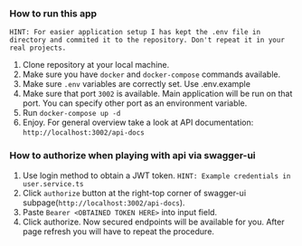 ### How to run this app
`HINT: For easier application setup I has kept the .env file in directory and commited it to the repository. Don't repeat it in your real projects.`
1. Clone repository at your local machine.
2. Make sure you have `docker` and `docker-compose` commands available.
3. Make sure `.env` variables are correctly set. Use .env.example 
4. Make sure that port `3002` is available. Main application will be run on that port. You can specify other port as an environment variable.
5. Run `docker-compose up -d`
6. Enjoy. For general overview take a look at API documentation: `http://localhost:3002/api-docs`

### How to authorize when playing with api via swagger-ui
1. Use login method to obtain a JWT token. `HINT: Example credentials in user.service.ts`
2. Click `authorize` button at the right-top corner of swagger-ui subpage(`http://localhost:3002/api-docs`).
3. Paste `Bearer <OBTAINED TOKEN HERE>` into input field.
4. Click authorize. Now secured endpoints will be available for you. After page refresh you will have to repeat the procedure.
